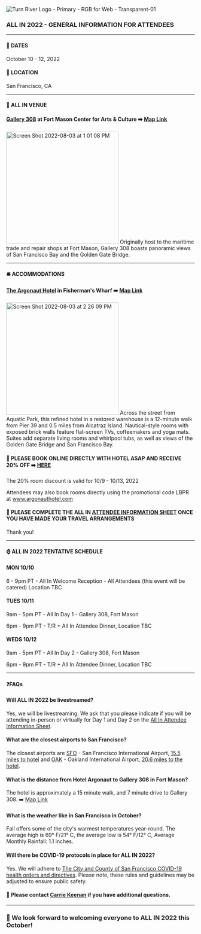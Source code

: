 ![Turn River Logo - Primary - RGB for Web - Transparent-01](https://user-images.githubusercontent.com/95945149/182723922-084b8458-b0f1-4863-85fc-eed27542d113.png)

### ALL IN 2022 - GENERAL INFORMATION FOR ATTENDEES

*****

#### :date:  DATES
October 10 - 12, 2022
#### 	:foggy: LOCATION
San Francisco, CA

*****

#### :round_pushpin: ALL IN VENUE
#### [Gallery 308](https://fortmason.org/venue/gallery-308/) at Fort Mason Center for Arts & Culture :arrow_right: [Map Link](https://goo.gl/maps/o85GVHUr6sT9Bei46)
<img width="300" alt="Screen Shot 2022-08-03 at 1 01 08 PM" src="https://user-images.githubusercontent.com/95945149/182726400-a39e0278-47cd-4465-8af1-eb68825af13b.png">
Originally host to the maritime trade and repair shops at Fort Mason, Gallery 308 boasts panoramic views of San Francisco Bay and the Golden Gate Bridge. 

*****

#### 	:bellhop_bell: ACCOMMODATIONS
#### [The Argonaut Hotel](www.argonauthotel.com/?utm_source=gmb-hotel&utm_medium=organic&utm_campaign=gmb0) in Fisherman's Wharf :arrow_right: [Map Link](https://g.page/ArgonautHotelSF?share)
<img width="300" alt="Screen Shot 2022-08-03 at 2 26 09 PM" src="https://user-images.githubusercontent.com/95945149/182726812-bcd512be-1158-4284-bf99-893e3de5fb86.png">
Across the street from Aquatic Park, this refined hotel in a restored warehouse is a 12-minute walk from Pier 39 and 0.5 miles from Alcatraz Island.
Nautical-style rooms with exposed brick walls feature flat-screen TVs, coffeemakers and yoga mats. Suites add separate living rooms and whirlpool tubs, as well as views of the Golden Gate Bridge and San Francisco Bay.

#### :rotating_light: PLEASE BOOK ONLINE DIRECTLY WITH HOTEL ASAP AND RECEIVE 20% OFF :arrow_right: [HERE](https://be.synxis.com/?adult=1&arrive=2022-08-03&chain=11910&child=0&currency=USD&depart=2022-08-04&hotel=65957&level=hotel&locale=en-US&promo=LBPR&rooms=1)
The 20% room discount is valid for 10/9 - 10/13, 2022

Attendees may also book rooms directly using the promotional code LBPR at www.argonauthotel.com 

#### 🙏 PLEASE COMPLETE THE ALL IN [ATTENDEE INFORMATION SHEET](https://forms.gle/SL5rThN55MZjfDQN9) ONCE YOU HAVE MADE YOUR TRAVEL ARRANGEMENTS
Thank you!
*****


#### :watch: ALL IN 2022 TENTATIVE SCHEDULE
#### MON 10/10
6 - 9pm PT - All In Welcome Reception - All Attendees (this event will be catered) Location TBC
#### TUES 10/11
9am - 5pm PT - All In Day 1 - Gallery 308, Fort Mason

6pm - 9pm PT - T/R + All In Attendee Dinner, Location TBC
#### WEDS 10/12
9am - 5pm PT - All In Day 2 - Gallery 308, Fort Mason

6pm - 9pm PT - T/R + All In Attendee Dinner, Location TBC
*****

#### ❓FAQs
#### Will ALL IN 2022 be livestreamed?
Yes, we will be livestreaming. We ask that you please indicate if you will be attending in-person or virtually for Day 1 and Day 2 on the [All In Attendee Information Sheet](https://forms.gle/SL5rThN55MZjfDQN9).
#### What are the closest airports to San Francisco? 
The closest airports are [SFO](https://www.flysfo.com/) - San Francisco International Airport, [15.5 miles to hotel](https://goo.gl/maps/PFMarsfiViMfachp9) and [OAK](https://www.oaklandairport.com/) - Oakland International Airport, [20.6 miles to the hotel](https://goo.gl/maps/N8uNgzd9zuM3aCoW8).
#### What is the distance from Hotel Argonaut to Gallery 308 in Fort Mason?
The hotel is approximately a 15 minute walk, and 7 minute drive to Gallery 308. :arrow_right: [Map Link]()
#### What is the weather like in San Francisco in October?
Fall offers some of the city's warmest temperatures year-round. The average high is 69° F/21° C, the average low is 54° F/12° C, Average Monthly Rainfall: 1.1 inches. 
#### Will there be COVID-19 protocols in place for ALL IN 2022?
Yes. We will adhere to [The City and County of San Francisco COVID-19 health orders and directives](https://sf.gov/resource/2022/covid-19-health-orders-and-directives). Please note, these rules and guidelines may be adjusted to ensure public safety.

#### :dart: Please contact [Carrie Keenan](ckeenan@turnriver.com) if you have additional questions.
*****

### :tada: We look forward to welcoming everyone to ALL IN 2022 this October!


